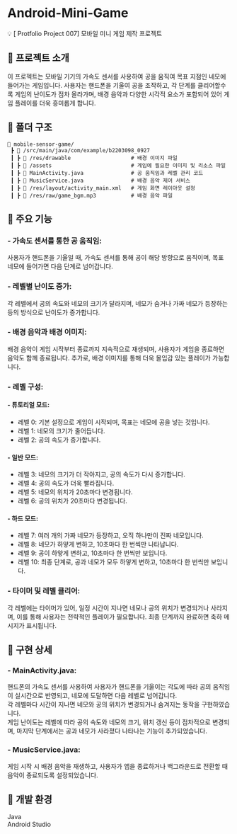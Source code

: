 # Android-Mini-Game
💡 [ Protfolio Project 007] 모바일 미니 게임 제작 프로젝트


## 📌 프로젝트 소개
이 프로젝트는 모바일 기기의 가속도 센서를 사용하여 공을 움직여 목표 지점인 네모에 들어가는 게임입니다. 사용자는 핸드폰을 기울여 공을 조작하고, 각 단계를 클리어할수록 게임의 난이도가 점차 올라가며, 배경 음악과 다양한 시각적 요소가 포함되어 있어 게임 플레이를 더욱 흥미롭게 합니다.

## 📌 폴더 구조
    📂 mobile-sensor-game/  
     ┣ 📂 /src/main/java/com/example/b2203098_0927  
     ┃ ┣ 📂 /res/drawable                   # 배경 이미지 파일  
     ┃ ┣ 📂 /assets                         # 게임에 필요한 이미지 및 리소스 파일  
     ┃ ┣ 📜 MainActivity.java               # 공 움직임과 레벨 관리 코드  
     ┃ ┣ 📜 MusicService.java               # 배경 음악 제어 서비스  
     ┃ ┣ 📜 /res/layout/activity_main.xml   # 게임 화면 레이아웃 설정  
     ┃ ┣ 📜 /res/raw/game_bgm.mp3           # 배경 음악 파일  

 
## 📌 주요 기능
### - 가속도 센서를 통한 공 움직임:
사용자가 핸드폰을 기울일 때, 가속도 센서를 통해 공이 해당 방향으로 움직이며, 목표 네모에 들어가면 다음 단계로 넘어갑니다.

### - 레벨별 난이도 증가:
각 레벨에서 공의 속도와 네모의 크기가 달라지며, 네모가 숨거나 가짜 네모가 등장하는 등의 방식으로 난이도가 증가합니다.

### - 배경 음악과 배경 이미지:
배경 음악이 게임 시작부터 종료까지 지속적으로 재생되며, 사용자가 게임을 종료하면 음악도 함께 종료됩니다. 추가로, 배경 이미지를 통해 더욱 몰입감 있는 플레이가 가능합니다.

### - 레벨 구성:
#### - 튜토리얼 모드:
- 레벨 0: 기본 설정으로 게임이 시작되며, 목표는 네모에 공을 넣는 것입니다.  
- 레벨 1: 네모의 크기가 줄어듭니다.  
- 레벨 2: 공의 속도가 증가합니다.  
  
#### - 일반 모드:
- 레벨 3: 네모의 크기가 더 작아지고, 공의 속도가 다시 증가합니다.  
- 레벨 4: 공의 속도가 더욱 빨라집니다.  
- 레벨 5: 네모의 위치가 20초마다 변경됩니다.  
- 레벨 6: 공의 위치가 20초마다 변경됩니다.  
  
#### - 하드 모드:
- 레벨 7: 여러 개의 가짜 네모가 등장하고, 오직 하나만이 진짜 네모입니다.  
- 레벨 8: 네모가 하얗게 변하고, 10초마다 한 번씩만 나타납니다.  
- 레벨 9: 공이 하얗게 변하고, 10초마다 한 번씩만 보입니다.  
- 레벨 10: 최종 단계로, 공과 네모가 모두 하얗게 변하고, 10초마다 한 번씩만 보입니다.  
  
### - 타이머 및 레벨 클리어:
각 레벨에는 타이머가 있어, 일정 시간이 지나면 네모나 공의 위치가 변경되거나 사라지며, 이를 통해 사용자는 전략적인 플레이가 필요합니다. 최종 단계까지 완료하면 축하 메시지가 표시됩니다.

## 📌 구현 상세
### - MainActivity.java:
핸드폰의 가속도 센서를 사용하여 사용자가 핸드폰을 기울이는 각도에 따라 공의 움직임이 실시간으로 반영되고, 네모에 도달하면 다음 레벨로 넘어갑니다.  
각 레벨마다 시간이 지나면 네모와 공의 위치가 변경되거나 숨겨지는 동작을 구현하였습니다.  
게임 난이도는 레벨에 따라 공의 속도와 네모의 크기, 위치 갱신 등이 점차적으로 변경되며, 마지막 단계에서는 공과 네모가 사라졌다 나타나는 기능이 추가되었습니다.  

### - MusicService.java:
게임 시작 시 배경 음악을 재생하고, 사용자가 앱을 종료하거나 백그라운드로 전환할 때 음악이 종료되도록 설정되었습니다.  

## 📌 개발 환경
  Java  
  Android Studio  
